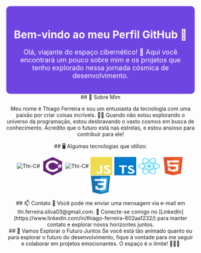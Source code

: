 <div align="center" style="background-color: #6E45E2; padding: 20px; text-align: center; border-radius: 10px;">
  <h1 align="center" style="color: #FFFFFF;">Bem-vindo ao meu Perfil GitHub 🚀</h1>
  <p align="center" style="color: #FFFFFF; font-size: 18px;">Olá, viajante do espaço cibernético! 👾 Aqui você encontrará um pouco sobre mim e os projetos que tenho explorado nessa jornada cósmica de desenvolvimento.</p>
</div>

<div align="center">  
## 🌌 Sobre Mim

Meu nome é Thiago Ferreira e sou um entusiasta da tecnologia com uma paixão por criar coisas incríveis. 👨‍💻 Quando não estou explorando o universo da programação, estou desbravando o vasto cosmos em busca de conhecimento. Acredito que o futuro está nas estrelas, e estou ansioso para contribuir para ele!
</div>

<div align="center">
## 🖥️ Algumas tecnologias que utilizo:
</div>

<p align="center">
  <img align="center" alt="Thi-C#" height="50" width="60" src="https://hermes.dio.me/articles/cover/496931d9-69d6-4956-bb0a-032dd5792ade.png">
  <img align="center" alt="Thi-C#" height="50" width="60" src="https://raw.githubusercontent.com/devicons/devicon/master/icons/csharp/csharp-plain.svg">
  <img align="center" alt="Thi-C#" height="50" width="60" src="https://upload.wikimedia.org/wikipedia/commons/thumb/f/fa/Microsoft_Azure.svg/1200px-Microsoft_Azure.svg.png">
  <img align="center" alt="Thi-Js" height="50" width="60" src="https://raw.githubusercontent.com/devicons/devicon/master/icons/javascript/javascript-plain.svg">
  <img align="center" alt="Thi-Ts" height="50" width="60" src="https://raw.githubusercontent.com/devicons/devicon/master/icons/typescript/typescript-plain.svg">
  <img align="center" alt="Thi-React" height="50" width="60" src="https://raw.githubusercontent.com/devicons/devicon/master/icons/react/react-original.svg">
  <img align="center" alt="Thi-HTML" height="50" width="60" src="https://raw.githubusercontent.com/devicons/devicon/master/icons/html5/html5-original.svg">
  <img align="center" alt="Thi-CSS" height="50" width="60" src="https://raw.githubusercontent.com/devicons/devicon/master/icons/css3/css3-original.svg">
</p>

<div align="center">
## 📫 Contato
📧 Você pode me enviar uma mensagem via e-mail em thi.ferreira.silva03@gmail.com.
🔗 Conecte-se comigo no [LinkedIn](https://www.linkedin.com/in/thiago-ferreira-602aa1232/) para manter contato e explorar novos horizontes juntos.
</div>


<div align="center">
## 🌌 Vamos Explorar o Futuro Juntos
Se você está tão animado quanto eu para explorar o futuro do desenvolvimento, fique à vontade para me seguir e colaborar em projetos emocionantes. O espaço é o limite! 🚀🌌✨
</div>
